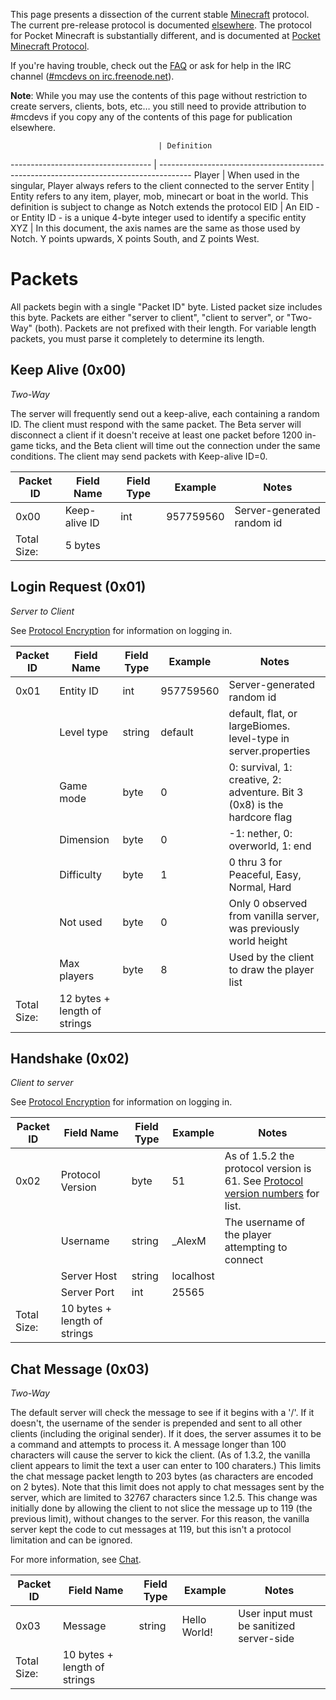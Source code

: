This page presents a dissection of the current stable [Minecraft](http://minecraft.net/game/) protocol. The current pre-release protocol is documented [elsewhere](Pre-release_protocol.md). The protocol for Pocket Minecraft is substantially different, and is documented at [Pocket Minecraft Protocol](Pocket_Minecraft_Protocol).

If you're having trouble, check out the [FAQ](Protocol_FAQ) or ask for help in the IRC channel ([#mcdevs on irc.freenode.net](irc://irc.freenode.net/mcdevs)).

**Note**: While you may use the contents of this page without restriction to create servers, clients, bots, etc… you still need to provide attribution to #mcdevs if you copy any of the contents of this page for publication elsewhere.

                                     | Definition                               
 ----------------------------------- | --------------------------------------------------------------------------------------
 Player                              | When used in the singular, Player always refers to the client connected to the server
 Entity                              | Entity refers to any item, player, mob, minecart or boat in the world. This definition is subject to change as Notch extends the protocol
 EID                                 | An EID - or Entity ID - is a unique 4-byte integer used to identify a specific entity 
 XYZ                                 | In this document, the axis names are the same as those used by Notch. Y points upwards, X points South, and Z points West.

Packets
========

All packets begin with a single "Packet ID" byte. Listed packet size includes this byte. Packets are either "server to client", "client to server", or "Two-Way" (both). Packets are not prefixed with their length. For variable length packets, you must parse it completely to determine its length.

Keep Alive (0x00)
-----------------
*Two-Way*

The server will frequently send out a keep-alive, each containing a random ID. The client must respond with the same packet. The Beta server will disconnect a client if it doesn't receive at least one packet before 1200 in-game ticks, and the Beta client will time out the connection under the same conditions. The client may send packets with Keep-alive ID=0.

Packet ID   | Field Name    | Field Type | Example   | Notes
------------|---------------|------------|-----------|----------------------------
0x00        | Keep-alive ID | int        | 957759560 | Server-generated random id 
Total Size: | 5 bytes

Login Request (0x01)
--------------------
*Server to Client*

See [Protocol Encryption](Protocol_Encryption) for information on logging in.

Packet ID   | Field Name    | Field Type | Example   | Notes
------------|---------------|------------|-----------|----------------------------
0x01        | Entity ID     | int        | 957759560 | Server-generated random id 
            | Level type    | string     | default   | default, flat, or largeBiomes. level-type in server.properties
			| Game mode     | byte       | 0         | 0: survival, 1: creative, 2: adventure. Bit 3 (0x8) is the hardcore flag
			| Dimension     | byte       | 0         | -1: nether, 0: overworld, 1: end 
			| Difficulty    | byte       | 1         | 0 thru 3 for Peaceful, Easy, Normal, Hard  
			| Not used      | byte       | 0         | Only 0 observed from vanilla server, was previously world height 
			| Max players   | byte       | 8         | Used by the client to draw the player list 
Total Size: | 12 bytes + length of strings

Handshake (0x02)
----------------
*Client to server*

See [Protocol Encryption](Protocol_Encryption) for information on logging in.

Packet ID   | Field Name       | Field Type | Example   | Notes
------------|------------------|------------|-----------|----------------------------
0x02        | Protocol Version | byte       | 51        | As of 1.5.2 the protocol version is 61. See [Protocol version numbers](Protocol_version_numbers) for list. 
            | Username         | string     |  _AlexM   | The username of the player attempting to connect 
			| Server Host      | string     | localhost | 
			| Server Port      | int        | 25565     | 
Total Size: | 10 bytes + length of strings

Chat Message (0x03)
----------------
*Two-Way*

The default server will check the message to see if it begins with a '/'. If it doesn't, the username of the sender is prepended and sent to all other clients (including the original sender). If it does, the server assumes it to be a command and attempts to process it. A message longer than 100 characters will cause the server to kick the client. (As of 1.3.2, the vanilla client appears to limit the text a user can enter to 100 charaters.) This limits the chat message packet length to 203 bytes (as characters are encoded on 2 bytes). Note that this limit does not apply to chat messages sent by the server, which are limited to 32767 characters since 1.2.5. This change was initially done by allowing the client to not slice the message up to 119 (the previous limit), without changes to the server. For this reason, the vanilla server kept the code to cut messages at 119, but this isn't a protocol limitation and can be ignored. 

For more information, see [Chat](Chat). 


Packet ID   | Field Name | Field Type | Example            | Notes
------------|------------|------------|--------------------|----------------------------
0x03        | Message    | string     | <Bob> Hello World! | User input must be sanitized server-side
Total Size: | 10 bytes + length of strings

